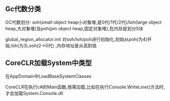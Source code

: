 ## Gc代数分类
GC代数划分: soh(small object heap小对象堆,是0代/1代/2代)/loh(large object heap,大对象堆)及poh(pin object heap,固定对象堆),在内存是划分5块

global_region_allocator.init 对soh/loh/poh进行初始化,初始从poh(为4)开始,loh(为3),soh(2->0代) ,内存地址是从高到低


## CoreCLR加载System中类型
在AppDomain中LoadBaseSystemClasses


CoreCLR在执行c#的Main函数,按需加载,比如在执行Console.WriteLine()方法时,才会加载System.Console.dll